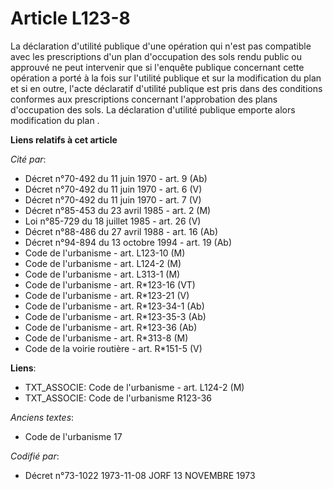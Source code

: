 # Article L123-8

La déclaration d'utilité publique d'une opération qui n'est pas compatible avec les prescriptions d'un plan d'occupation des
sols rendu public ou approuvé ne peut intervenir que si l'enquête publique concernant cette opération a porté à la fois sur
l'utilité publique et sur la modification du plan et si en outre, l'acte déclaratif d'utilité publique est pris dans des
conditions conformes aux prescriptions concernant l'approbation des plans d'occupation des sols. La déclaration d'utilité
publique emporte alors modification du plan .

**Liens relatifs à cet article**

_Cité par_:

  - Décret n°70-492 du 11 juin 1970 - art. 9 (Ab)
  - Décret n°70-492 du 11 juin 1970 - art. 6 (V)
  - Décret n°70-492 du 11 juin 1970 - art. 7 (V)
  - Décret n°85-453 du 23 avril 1985 - art. 2 (M)
  - Loi n°85-729 du 18 juillet 1985 - art. 26 (V)
  - Décret n°88-486 du 27 avril 1988 - art. 16 (Ab)
  - Décret n°94-894 du 13 octobre 1994 - art. 19 (Ab)
  - Code de l'urbanisme - art. L123-10 (M)
  - Code de l'urbanisme - art. L124-2 (M)
  - Code de l'urbanisme - art. L313-1 (M)
  - Code de l'urbanisme - art. R*123-16 (VT)
  - Code de l'urbanisme - art. R*123-21 (V)
  - Code de l'urbanisme - art. R*123-34-1 (Ab)
  - Code de l'urbanisme - art. R*123-35-3 (Ab)
  - Code de l'urbanisme - art. R*123-36 (Ab)
  - Code de l'urbanisme - art. R*313-8 (M)
  - Code de la voirie routière - art. R*151-5 (V)

**Liens**:

  - TXT_ASSOCIE: Code de l'urbanisme - art. L124-2 (M)
  - TXT_ASSOCIE: Code de l'urbanisme R123-36

_Anciens textes_:

  - Code de l'urbanisme 17

_Codifié par_:

  - Décret n°73-1022 1973-11-08 JORF 13 NOVEMBRE 1973
